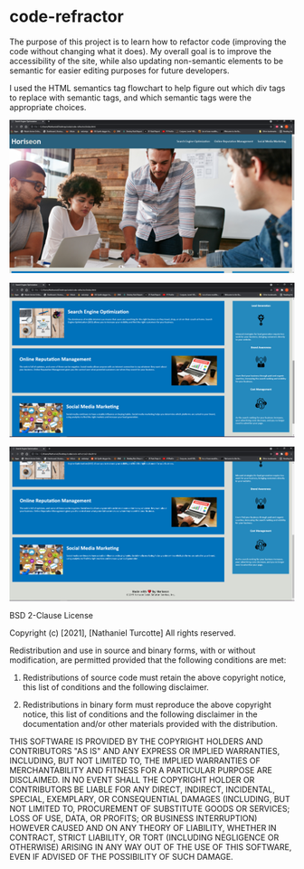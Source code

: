 # code-refractor

The purpose of this project is to learn how to refactor code (improving the code without changing what it does). My overall goal is to improve the accessibility of the site, while also updating non-semantic elements to be semantic for easier editing purposes for future developers.

 I used the HTML semantics tag flowchart to help figure out which div tags to replace with  semantic tags, and which semantic tags were the appropriate choices.


![screenshot1](./assets/images/screenshot1.png)

![screenshot2](./assets/images/screenshot2.png)

![screenshot3](./assets/images/screenshot3.png)


BSD 2-Clause License

Copyright (c) [2021], [Nathaniel Turcotte]
All rights reserved.

Redistribution and use in source and binary forms, with or without
modification, are permitted provided that the following conditions are met:

1. Redistributions of source code must retain the above copyright notice, this
   list of conditions and the following disclaimer.

2. Redistributions in binary form must reproduce the above copyright notice,
   this list of conditions and the following disclaimer in the documentation
   and/or other materials provided with the distribution.

THIS SOFTWARE IS PROVIDED BY THE COPYRIGHT HOLDERS AND CONTRIBUTORS "AS IS"
AND ANY EXPRESS OR IMPLIED WARRANTIES, INCLUDING, BUT NOT LIMITED TO, THE
IMPLIED WARRANTIES OF MERCHANTABILITY AND FITNESS FOR A PARTICULAR PURPOSE ARE
DISCLAIMED. IN NO EVENT SHALL THE COPYRIGHT HOLDER OR CONTRIBUTORS BE LIABLE
FOR ANY DIRECT, INDIRECT, INCIDENTAL, SPECIAL, EXEMPLARY, OR CONSEQUENTIAL
DAMAGES (INCLUDING, BUT NOT LIMITED TO, PROCUREMENT OF SUBSTITUTE GOODS OR
SERVICES; LOSS OF USE, DATA, OR PROFITS; OR BUSINESS INTERRUPTION) HOWEVER
CAUSED AND ON ANY THEORY OF LIABILITY, WHETHER IN CONTRACT, STRICT LIABILITY,
OR TORT (INCLUDING NEGLIGENCE OR OTHERWISE) ARISING IN ANY WAY OUT OF THE USE
OF THIS SOFTWARE, EVEN IF ADVISED OF THE POSSIBILITY OF SUCH DAMAGE.